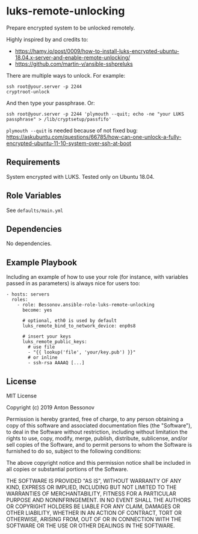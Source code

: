 luks-remote-unlocking
=====================

Prepare encrypted system to be unlocked remotely.

Highly inspired by and credits to:

- https://hamy.io/post/0009/how-to-install-luks-encrypted-ubuntu-18.04.x-server-and-enable-remote-unlocking/
- https://github.com/martin-v/ansible-sshpreluks

There are multiple ways to unlock. For example:

```
ssh root@your.server -p 2244
cryptroot-unlock
```

And then type your passphrase. Or:
```
ssh root@your.server -p 2244 'plymouth --quit; echo -ne "your LUKS passphrase" > /lib/cryptsetup/passfifo'
```

`plymouth --quit` is needed because of not fixed bug: https://askubuntu.com/questions/66785/how-can-one-unlock-a-fully-encrypted-ubuntu-11-10-system-over-ssh-at-boot

Requirements
------------

System encrypted with LUKS. Tested only on Ubuntu 18.04.

Role Variables
--------------

See `defaults/main.yml`

Dependencies
------------

No dependencies.

Example Playbook
----------------

Including an example of how to use your role (for instance, with variables passed in as parameters) is always nice for users too:

    - hosts: servers
      roles:
        - role: Bessonov.ansible-role-luks-remote-unlocking
          become: yes

          # optional, eth0 is used by default
          luks_remote_bind_to_network_device: enp0s8

          # insert your keys
          luks_remote_public_keys:
            # use file
            - "{{ lookup('file', 'your/key.pub') }}"
            # or inline
            - ssh-rsa AAAAQ [...]

License
-------

MIT License

Copyright (c) 2019 Anton Bessonov

Permission is hereby granted, free of charge, to any person obtaining a copy
of this software and associated documentation files (the "Software"), to deal
in the Software without restriction, including without limitation the rights
to use, copy, modify, merge, publish, distribute, sublicense, and/or sell
copies of the Software, and to permit persons to whom the Software is
furnished to do so, subject to the following conditions:

The above copyright notice and this permission notice shall be included in all
copies or substantial portions of the Software.

THE SOFTWARE IS PROVIDED "AS IS", WITHOUT WARRANTY OF ANY KIND, EXPRESS OR
IMPLIED, INCLUDING BUT NOT LIMITED TO THE WARRANTIES OF MERCHANTABILITY,
FITNESS FOR A PARTICULAR PURPOSE AND NONINFRINGEMENT. IN NO EVENT SHALL THE
AUTHORS OR COPYRIGHT HOLDERS BE LIABLE FOR ANY CLAIM, DAMAGES OR OTHER
LIABILITY, WHETHER IN AN ACTION OF CONTRACT, TORT OR OTHERWISE, ARISING FROM,
OUT OF OR IN CONNECTION WITH THE SOFTWARE OR THE USE OR OTHER DEALINGS IN THE
SOFTWARE.

